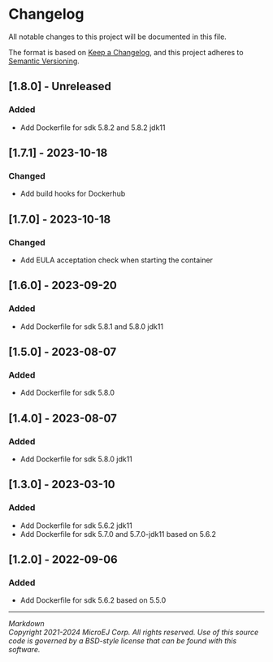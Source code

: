 # Changelog
All notable changes to this project will be documented in this file.

The format is based on [Keep a Changelog](https://keepachangelog.com/en/1.0.0/),
and this project adheres to [Semantic Versioning](https://semver.org/spec/v2.0.0.html).

## [1.8.0] - Unreleased
### Added
- Add Dockerfile for sdk 5.8.2 and 5.8.2 jdk11

## [1.7.1] - 2023-10-18
### Changed
- Add build hooks for Dockerhub

## [1.7.0] - 2023-10-18
### Changed
- Add EULA acceptation check when starting the container

## [1.6.0] - 2023-09-20
### Added
- Add Dockerfile for sdk 5.8.1 and 5.8.0 jdk11

## [1.5.0] - 2023-08-07
### Added
- Add Dockerfile for sdk 5.8.0

## [1.4.0] - 2023-08-07
### Added
- Add Dockerfile for sdk 5.8.0 jdk11

## [1.3.0] - 2023-03-10
### Added
- Add Dockerfile for sdk 5.6.2 jdk11
- Add Dockerfile for sdk 5.7.0 and 5.7.0-jdk11 based on 5.6.2

## [1.2.0] - 2022-09-06
### Added
- Add Dockerfile for sdk 5.6.2 based on 5.5.0

---
_Markdown_  
_Copyright 2021-2024 MicroEJ Corp. All rights reserved._
_Use of this source code is governed by a BSD-style license that can be found with this software._
